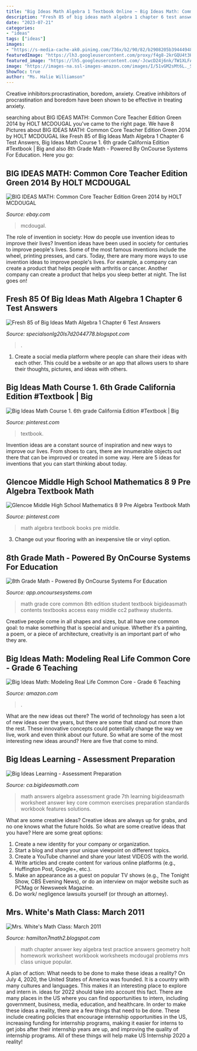 ```yaml
---
title: "Big Ideas Math Algebra 1 Textbook Online ~ Big Ideas Math: Common Core Teacher Edition Green 2014 By Holt Mcdougal"
description: "Fresh 85 of big ideas math algebra 1 chapter 6 test answers"
date: "2023-07-21"
categories:
- "ideas"
tags: ["ideas"]
images:
- "https://s-media-cache-ak0.pinimg.com/736x/b2/90/82/b2908205b39444948b7fa36ca9d762dd.jpg"
featuredImage: "https://lh3.googleusercontent.com/proxy/f4g8-2krGQU4t3HYozkYvn4PRAULISI2Xt-G4K85KalbkdOVoMawtzrJqhvjSBFpTyvkzgsr8AxIUFGTrnzuriOB1wHLeWYBenVfU-bwhiLElWAi8IqqWH_sSUzbfcwQgrMcWlh4lmo=w1200-h630-p-k-no-nu"
featured_image: "https://lh5.googleusercontent.com/-JcwcD24j6nk/TW1XLFAzx1I/AAAAAAAAADE/NfC0-v7876Y/s1600/Ch3+Practice+Test+A.jpg"
image: "https://images-na.ssl-images-amazon.com/images/I/51vGM2sMt6L._SX218_BO1,204,203,200_QL40_ML2_.jpg"
ShowToc: true
author: "Ms. Halie Williamson"
---
```



Creative inhibitors:procrastination, boredom, anxiety.
Creative inhibitors of procrastination and boredom have been shown to be effective in treating anxiety.

	

		
searching about BIG IDEAS MATH: Common Core Teacher Edition Green 2014 by HOLT MCDOUGAL you've came to the right page. We have 8 Pictures about BIG IDEAS MATH: Common Core Teacher Edition Green 2014 by HOLT MCDOUGAL like Fresh 85 of Big Ideas Math Algebra 1 Chapter 6 Test Answers, Big Ideas Math Course 1. 6th grade California Edition #Textbook | Big and also 8th Grade Math - Powered By OnCourse Systems For Education. Here you go:
		
    
## BIG IDEAS MATH: Common Core Teacher Edition Green 2014 By HOLT MCDOUGAL

<img loading=lazy src="https://productimages.worldofbooks.com/1608404560.jpg" onerror="this.onerror=null;this.src='https://tse2.mm.bing.net/th?id=OIP.dOnG2bPGl2HPKPhs5hXaPgAAAA&amp;pid=15.1';" alt="BIG IDEAS MATH: Common Core Teacher Edition Green 2014 by HOLT MCDOUGAL">

_Source: ebay.com_

>mcdougal. 

	

The role of invention in society: How do people use invention ideas to improve their lives?
Invention ideas have been used in society for centuries to improve people's lives. Some of the most famous inventions include the wheel, printing presses, and cars. Today, there are many more ways to use invention ideas to improve people's lives. For example, a company can create a product that helps people with arthritis or cancer. Another company can create a product that helps you sleep better at night. The list goes on!

    
## Fresh 85 Of Big Ideas Math Algebra 1 Chapter 6 Test Answers

<img loading=lazy src="https://lh3.googleusercontent.com/proxy/f4g8-2krGQU4t3HYozkYvn4PRAULISI2Xt-G4K85KalbkdOVoMawtzrJqhvjSBFpTyvkzgsr8AxIUFGTrnzuriOB1wHLeWYBenVfU-bwhiLElWAi8IqqWH_sSUzbfcwQgrMcWlh4lmo=w1200-h630-p-k-no-nu" onerror="this.onerror=null;this.src='https://tse2.mm.bing.net/th?id=OIP.BfFsdKO8QnM-Df06W93hggHaF0&amp;pid=15.1';" alt="Fresh 85 of Big Ideas Math Algebra 1 Chapter 6 Test Answers">

_Source: specialsonlg20ls7d2044778.blogspot.com_

>. 

	

1. Create a social media platform where people can share their ideas with each other. This could be a website or an app that allows users to share their thoughts, pictures, and ideas with others. 

    
## Big Ideas Math Course 1. 6th Grade California Edition #Textbook | Big

<img loading=lazy src="https://i.pinimg.com/474x/3b/5f/e0/3b5fe06d2bbc228e61f2b5d65129a2a1--math-courses-textbook.jpg" onerror="this.onerror=null;this.src='https://tse4.mm.bing.net/th?id=OIP.dU_BJCIeFImJI6EagTEM8AAAAA&amp;pid=15.1';" alt="Big Ideas Math Course 1. 6th grade California Edition #Textbook | Big">

_Source: pinterest.com_

>textbook. 

	

Invention ideas are a constant source of inspiration and new ways to improve our lives. From shoes to cars, there are innumerable objects out there that can be improved or created in some way. Here are 5 ideas for inventions that you can start thinking about today.

    
## Glencoe Middle High School Mathematics 8 9 Pre Algebra Textbook Math

<img loading=lazy src="https://s-media-cache-ak0.pinimg.com/736x/b2/90/82/b2908205b39444948b7fa36ca9d762dd.jpg" onerror="this.onerror=null;this.src='https://tse2.mm.bing.net/th?id=OIP.6M9jMysobXONPjz-3opejQHaJT&amp;pid=15.1';" alt="Glencoe Middle High School Mathematics 8 9 Pre Algebra Textbook Math">

_Source: pinterest.com_

>math algebra textbook books pre middle. 

	

3. Change out your flooring with an inexpensive tile or vinyl option.

    
## 8th Grade Math - Powered By OnCourse Systems For Education

<img loading=lazy src="https://www.bigideasmath.com/uploads/images/home/cc2_cover_images/cc2_cvr_blue_te.png" onerror="this.onerror=null;this.src='https://tse2.mm.bing.net/th?id=OIP.yyoqCwU3ovwJevh-s7XKrgHaJo&amp;pid=15.1';" alt="8th Grade Math - Powered By OnCourse Systems For Education">

_Source: app.oncoursesystems.com_

>math grade core common 8th edition student textbook bigideasmath contents textbooks access easy middle cc2 pathway students. 

	

Creative people come in all shapes and sizes, but all have one common goal: to make something that is special and unique. Whether it’s a painting, a poem, or a piece of architecture, creativity is an important part of who they are.

    
## Big Ideas Math: Modeling Real Life Common Core - Grade 6 Teaching

<img loading=lazy src="https://images-na.ssl-images-amazon.com/images/I/51vGM2sMt6L._SX218_BO1,204,203,200_QL40_ML2_.jpg" onerror="this.onerror=null;this.src='https://tse3.mm.bing.net/th?id=OIP.f5z-n4TKvtBqgEp0m5KZAgAAAA&amp;pid=15.1';" alt="Big Ideas Math: Modeling Real Life Common Core - Grade 6 Teaching">

_Source: amazon.com_

>. 

	

What are the new ideas out there?
The world of technology has seen a lot of new ideas over the years, but there are some that stand out more than the rest. These innovative concepts could potentially change the way we live, work and even think about our future. So what are some of the most interesting new ideas around? Here are five that come to mind.

    
## Big Ideas Learning - Assessment Preparation

<img loading=lazy src="https://ca.bigideasmath.com/uploads/images/features/sa.png" onerror="this.onerror=null;this.src='https://tse2.mm.bing.net/th?id=OIP.Y9GefXIclw8GqGgkpJgGxQAAAA&amp;pid=15.1';" alt="Big Ideas Learning - Assessment Preparation">

_Source: ca.bigideasmath.com_

>math answers algebra assessment grade 7th learning bigideasmath worksheet answer key core common exercises preparation standards workbook features solutions. 

	

What are some creative ideas?
Creative ideas are always up for grabs, and no one knows what the future holds. So what are some creative ideas that you have? Here are some great options: 
1. Create a new identity for your company or organization.
2. Start a blog and share your unique viewpoint on different topics.
3. Create a YouTube channel and share your latest VIDEOS with the world. 
4. Write articles and create content for various online platforms (e.g., Huffington Post, Google+, etc.). 
5. Make an appearance as a guest on popular TV shows (e.g., The Tonight Show, CBS Evening News), or do an interview on major website such as PCMag or Newsweek Magazine. 
6. Do work/ negligence lawsuits yourself (or through an attorney).

    
## Mrs. White&#039;s Math Class: March 2011

<img loading=lazy src="https://lh5.googleusercontent.com/-JcwcD24j6nk/TW1XLFAzx1I/AAAAAAAAADE/NfC0-v7876Y/s1600/Ch3+Practice+Test+A.jpg" onerror="this.onerror=null;this.src='https://tse3.mm.bing.net/th?id=OIP.WvLpz2RPel3FvS4yY1DwnQHaJ8&amp;pid=15.1';" alt="Mrs. White&#039;s Math Class: March 2011">

_Source: hamilton7math2.blogspot.com_

>math chapter answer key algebra test practice answers geometry holt homework worksheet workbook worksheets mcdougal problems mrs class unique popular. 

	

A plan of action: What needs to be done to make these ideas a reality?
On July 4, 2020, the United States of America was founded. It is a country with many cultures and languages. This makes it an interesting place to explore and intern in. ideas for 2022 should take into account this fact. There are many places in the US where you can find opportunities to intern, including government, business, media, education, and healthcare. 
In order to make these ideas a reality, there are a few things that need to be done. These include creating policies that encourage internship opportunities in the US, increasing funding for internship programs, making it easier for interns to get jobs after their internship years are up, and improving the quality of internship programs. All of these things will help make US Internship 2020 a reality!


